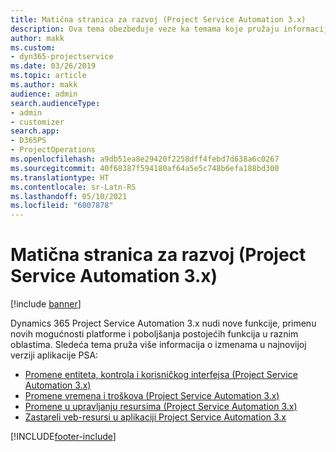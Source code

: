 ```yaml
---
title: Matična stranica za razvoj (Project Service Automation 3.x)
description: Ova tema obezbeđuje veze ka temama koje pružaju informacije o razvoju aplikacije Dynamics 365 Project Service Automation (PSA) verzije 3. x.
author: makk
ms.custom:
- dyn365-projectservice
ms.date: 03/26/2019
ms.topic: article
ms.author: makk
audience: admin
search.audienceType:
- admin
- customizer
search.app:
- D365PS
- ProjectOperations
ms.openlocfilehash: a9db51ea8e29420f2258dff4febd7d638a6c0267
ms.sourcegitcommit: 40f68387f594180af64a5e5c748b6efa188bd300
ms.translationtype: HT
ms.contentlocale: sr-Latn-RS
ms.lasthandoff: 05/10/2021
ms.locfileid: "6007878"
---
```

# <a name="development-home-page-project-service-automation-3x"></a>Matična stranica za razvoj (Project Service Automation 3.x)

[!include [banner](../../includes/psa-now-project-operations.md)]

Dynamics 365 Project Service Automation 3.x nudi nove funkcije, primenu novih mogućnosti platforme i poboljšanja postojećih funkcija u raznim oblastima. Sledeća tema pruža više informacija o izmenama u najnovijoj verziji aplikacije PSA:

- [Promene entiteta, kontrola i korisničkog interfejsa (Project Service Automation 3.x)](../developer-guides/entity-changes-v3.x.md)
- [Promene vremena i troškova (Project Service Automation 3.x)](../developer-guides/time-expense-changes-v3.x.md)
- [Promene u upravljanju resursima (Project Service Automation 3.x)](../developer-guides/resource-management-changes-v3.x.md)
- [Zastareli veb-resursi u aplikaciji Project Service Automation 3.x](../developer-guides/web-resources-deprecated-v3.x.md)


[!INCLUDE[footer-include](../../includes/footer-banner.md)]